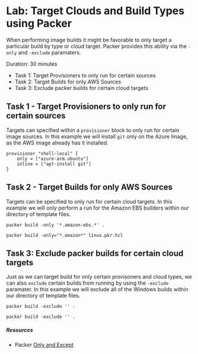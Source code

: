 # Lab: Target Clouds and Build Types using Packer
When performing image builds it might be favorable to only target a particular build by type or cloud target.  Packer provides this ability via the `-only` and `-exclude` paramaters.

Duration: 30 minutes

- Task 1: Target Provisioners to only run for certain sources
- Task 2: Target Builds for only AWS Sources
- Task 3: Exclude packer builds for certain cloud targets

## Task 1 - Target Provisioners to only run for certain sources
Targets can specified within a `provisioner` block to only run for certain image sources.  In this example we will install `git` only on the Azure Image, as the AWS image already has it installed.

```hcl
provisioner "shell-local" {
    only = ["azure-arm.ubuntu"]
    inline = ["apt-install git"]
}
```

## Task 2 - Target Builds for only AWS Sources
Targets can be specified to only run for certain cloud targets.  In this example we will only perform a run for the Amazon EBS builders within our directory of template files.

```
packer build -only '*.amazon-ebs.*' .
```

```
packer build -only="*.amazon*" linux.pkr.hcl
```

## Task 3: Exclude packer builds for certain cloud targets
Just as we can target build for only certain provisoners and cloud types, we can also `exclude` certain builds from running by using the `-exclude` paramater.  In this example we will exclude all of the Windows builds within our directory of template files.

```
packer build -exclude '' .
```

```
packer build -exclude '' .
```

##### Resources
* Packer [Only and Except](https://www.packer.io/docs/templates/hcl_templates/onlyexcept)
